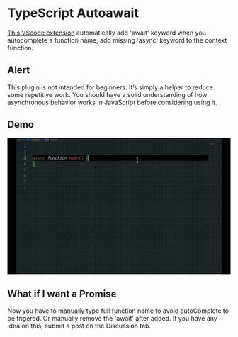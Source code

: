 # TypeScript Autoawait 

[This VScode extension](https://marketplace.visualstudio.com/items?itemName=StanNthe5.typescript-autoawait) automatically add 'await' keyword when you autocomplete a function name, add missing 'async' keyword to the context function.

## Alert

This plugin is not intended for beginners. It’s simply a helper to reduce some repetitive work. You should have a solid understanding of how asynchronous behavior works in JavaScript before considering using it.

## Demo

![Plugin Demo](assets/demo.gif)

## What if I want a Promise

Now you have to manually type full function name to avoid autoComplete to be trigered. Or manually remove the 'await' after added. If you have any idea on this, submit a post on the Discussion tab. 